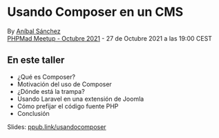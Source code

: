 # Usando Composer en un CMS <!-- .slide: class="home" data-background-image="images/05-about-me/PHP-Prefixer.svg" data-background-size="auto 16%" data-background-position="90% 10%" -->

By [Aníbal Sánchez](http://blog.anibalhsanchez.com) <br> [PHPMad Meetup - Octubre 2021](https://www.meetup.com/phpmad) - 27 de Octubre 2021 a las 19:00 CEST


## En este taller <!-- .slide: class="list-small" -->

- ¿Qué es Composer?
- Motivación del uso de Composer
- ¿Dónde está la trampa?
- Usando Laravel en una extensión de Joomla
- Cómo prefijar el código fuente PHP
- Conclusión

Slides: [ppub.link/usandocomposer](http://ppub.link/usandocomposer)<!-- .slide: class="small" -->